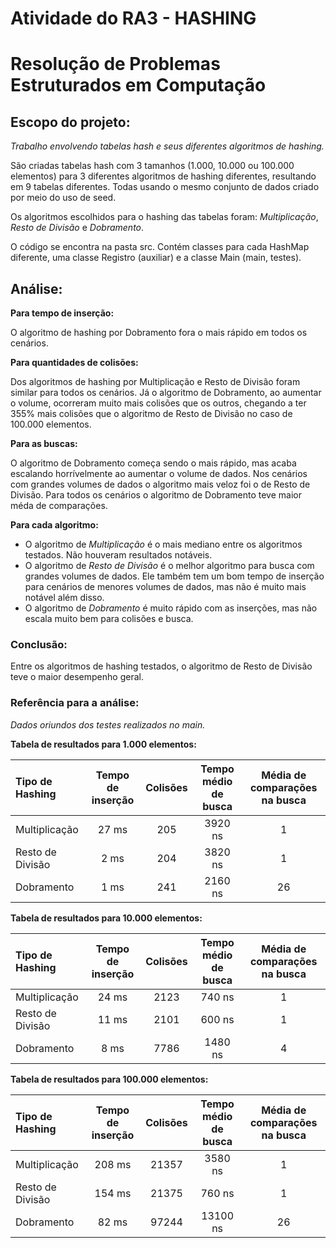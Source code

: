 # Atividade do RA3 - HASHING
# Resolução de Problemas Estruturados em Computação
## Escopo do projeto:
_Trabalho envolvendo tabelas hash e seus diferentes algoritmos de hashing._

São criadas tabelas hash com 3 tamanhos (1.000, 10.000 ou 100.000 elementos) para 3 diferentes algoritmos de hashing diferentes, resultando em 9 tabelas diferentes. Todas usando o mesmo conjunto de dados criado por meio do uso de seed.

Os algoritmos escolhidos para o hashing das tabelas foram: _Multiplicação_, _Resto de Divisão_ e _Dobramento_.

O código se encontra na pasta src. Contém classes para cada HashMap diferente, uma classe Registro (auxiliar) e a classe Main (main, testes).

## Análise:
__Para tempo de inserção:__

O algoritmo de hashing por Dobramento fora o mais rápido em todos os cenários.

__Para quantidades de colisões:__ 

Dos algoritmos de hashing por Multiplicação e Resto de Divisão foram similar para todos os cenários.
Já o algoritmo de Dobramento, ao aumentar o volume, ocorreram muito mais colisões que os outros, chegando a ter 355% mais colisões que o algoritmo de Resto de Divisão no caso de 100.000 elementos.

__Para as buscas:__

O algoritmo de Dobramento começa sendo o mais rápido, mas acaba escalando horrívelmente ao aumentar o volume de dados. Nos cenários com grandes volumes de dados o algoritmo mais veloz foi o de Resto de Divisão. 
Para todos os cenários o algoritmo de Dobramento teve maior méda de comparações.


__Para cada algoritmo:__
- O algoritmo de _Multiplicação_ é o mais mediano entre os algoritmos testados. Não houveram resultados notáveis.
- O algoritmo de _Resto de Divisão_ é o melhor algoritmo para busca com grandes volumes de dados. Ele também tem um bom tempo de inserção para cenários de menores volumes de dados, mas não é muito mais notável além disso.
- O algoritmo de _Dobramento_ é muito rápido com as inserções, mas não escala muito bem para colisões e busca.

### Conclusão:
Entre os algoritmos de hashing testados, o algoritmo de Resto de Divisão teve o maior desempenho geral. 

### Referência para a análise:

_Dados oriundos dos testes realizados no main._

__Tabela de resultados para 1.000 elementos:__

Tipo de Hashing | Tempo de inserção | Colisões | Tempo médio de busca | Média de comparações na busca
:--- | :---: | :---: | :---: | :---: 
Multiplicação | 27 ms | 205 | 3920 ns | 1
Resto de Divisão | 2 ms | 204 | 3820 ns | 1
Dobramento | 1 ms | 241 | 2160 ns | 26

__Tabela de resultados para 10.000 elementos:__

Tipo de Hashing | Tempo de inserção | Colisões | Tempo médio de busca | Média de comparações na busca
:--- | :---: | :---: | :---: | :---:
Multiplicação | 24 ms | 2123 | 740 ns | 1  
Resto de Divisão | 11 ms | 2101 | 600 ns | 1  
Dobramento | 8 ms | 7786 | 1480 ns | 4  

__Tabela de resultados para 100.000 elementos:__

Tipo de Hashing | Tempo de inserção | Colisões | Tempo médio de busca | Média de comparações na busca
:--- | :---: | :---: | :---: | :---: 
Multiplicação | 208 ms | 21357 | 3580 ns | 1
Resto de Divisão | 154 ms | 21375 | 760 ns | 1
Dobramento | 82 ms | 97244 | 13100 ns | 26

